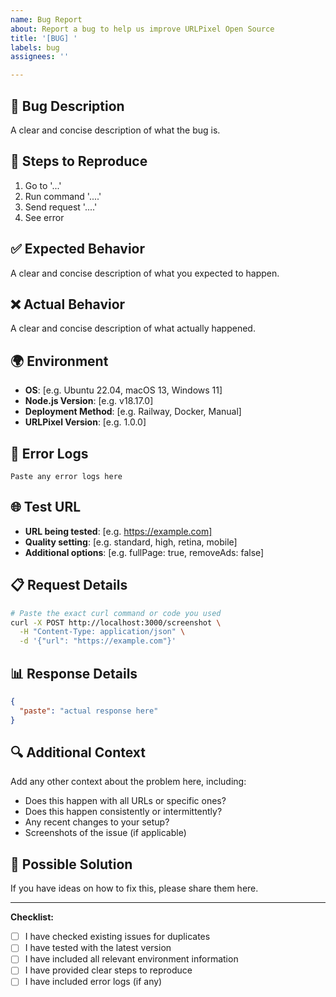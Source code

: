 ```yaml
---
name: Bug Report
about: Report a bug to help us improve URLPixel Open Source
title: '[BUG] '
labels: bug
assignees: ''

---
```


## 🐛 Bug Description
A clear and concise description of what the bug is.

## 🔄 Steps to Reproduce
1. Go to '...'
2. Run command '....'
3. Send request '....'
4. See error

## ✅ Expected Behavior
A clear and concise description of what you expected to happen.

## ❌ Actual Behavior
A clear and concise description of what actually happened.

## 🌍 Environment
- **OS**: [e.g. Ubuntu 22.04, macOS 13, Windows 11]
- **Node.js Version**: [e.g. v18.17.0]
- **Deployment Method**: [e.g. Railway, Docker, Manual]
- **URLPixel Version**: [e.g. 1.0.0]

## 📝 Error Logs
```
Paste any error logs here
```

## 🌐 Test URL
- **URL being tested**: [e.g. https://example.com]
- **Quality setting**: [e.g. standard, high, retina, mobile]
- **Additional options**: [e.g. fullPage: true, removeAds: false]

## 📋 Request Details
```bash
# Paste the exact curl command or code you used
curl -X POST http://localhost:3000/screenshot \
  -H "Content-Type: application/json" \
  -d '{"url": "https://example.com"}'
```

## 📊 Response Details
```json
{
  "paste": "actual response here"
}
```

## 🔍 Additional Context
Add any other context about the problem here, including:
- Does this happen with all URLs or specific ones?
- Does this happen consistently or intermittently?
- Any recent changes to your setup?
- Screenshots of the issue (if applicable)

## 🚀 Possible Solution
If you have ideas on how to fix this, please share them here.

---

**Checklist:**
- [ ] I have checked existing issues for duplicates
- [ ] I have tested with the latest version
- [ ] I have included all relevant environment information
- [ ] I have provided clear steps to reproduce
- [ ] I have included error logs (if any)
